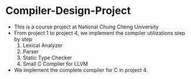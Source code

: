# Compiler-Design-Project
- This is a course project at National Chung Cheng University
- From project 1 to project 4, we implement the compiler utilizations step by step
  1. Lexical Analyzer
  2. Parser
  3. Static Type Checker
  4. Small C Compiler for LLVM
- We implement the complete compiler for C in project 4.
